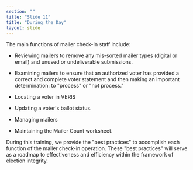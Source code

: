 ```yaml
---
section: ""
title: "Slide 11"
title: "During the Day"
layout: slide
---
```


The main functions of mailer check-In staff include:

- Reviewing mailers to remove any mis-sorted mailer types (digital or email) and unused or undeliverable submissions.

- Examining mailers to ensure that an authorized voter has provided a correct and complete voter statement and then making an important determination: to "process" or "not process."

- Locating a voter in VERIS

- Updating a voter's ballot status.

- Managing mailers

- Maintaining the Mailer Count worksheet.

During this training, we provide the "best practices" to accomplish each function of the mailer check-in operation. These "best practices" will serve as a roadmap to effectiveness and efficiency within the framework of election integrity.
